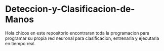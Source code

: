 # Deteccion-y-Clasificacion-de-Manos
Hola chicos en este repositorio encontraran toda la programacion para programar su propia red neuronal para clasificacion, entrenarla y ejecutarla en tiempo real.
